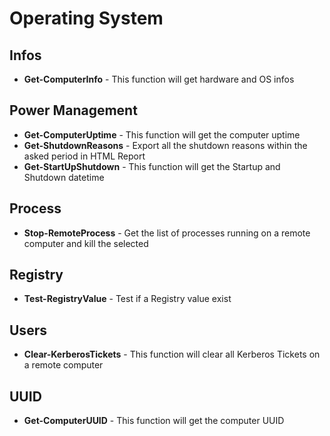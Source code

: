 # Operating System

## Infos

* **Get-ComputerInfo** - This function will get hardware and OS infos

## Power Management

* **Get-ComputerUptime** - This function will get the computer uptime
* **Get-ShutdownReasons** - Export all the shutdown reasons within the asked period in HTML Report
* **Get-StartUpShutdown** - This function will get the Startup and Shutdown datetime

## Process

* **Stop-RemoteProcess** - Get the list of processes running on a remote computer and kill the selected

## Registry

* **Test-RegistryValue** - Test if a Registry value exist

## Users

* **Clear-KerberosTickets** - This function will clear all Kerberos Tickets on a remote computer

## UUID

* **Get-ComputerUUID** - This function will get the computer UUID
